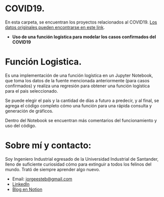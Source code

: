 # COVID19.

En esta carpeta, se encuentran los proyectos relacionados al COVID19. [Los datos originales pueden encontrarse en este link](https://github.com/CSSEGISandData/COVID-19). 
* **Uso de una función logística para modelar los casos confirmados del COVID19**

# Función Logistica.

Es una implementación de una función logística en un Jupyter Notebook, que toma los datos de la fuente mencionada anteriormente (para casos confirmados) y realiza una regresión para obtener una función logística para el pais seleccionado.

Se puede elegir el país y la cantidad de días a futuro a predecir, y al final, se agrega el código completo cómo una función para una rápida consulta y generación de gráficos.

Dentro del Notebook se encuentran más comentarios del funcionamiento y uso del código.

# Sobre mí y contacto:

Soy Ingeniero Industrial egresado de la Universidad Industrial de Santander, lleno de suficiente curiosidad cómo para extinguir a todos los felinos del mundo. Trató de siempre aprender algo nuevo.

* Email: jorgeesteb@gmail.com
* [LinkedIn](https://www.linkedin.com/in/jorge-esteban-caballero-rodr%C3%ADguez/)
* [Blog en Notion](https://www.notion.so/Jorge-E-Caballero-R-5fe3fd2a38ec4d4aa53dea129b96e234)

